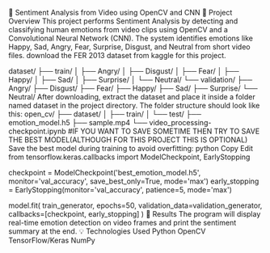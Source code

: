 📌 Sentiment Analysis from Video using OpenCV and CNN
🚀 Project Overview
This project performs Sentiment Analysis by detecting and classifying human emotions from video clips using OpenCV and a Convolutional Neural Network (CNN). The system identifies emotions like Happy, Sad, Angry, Fear, Surprise, Disgust, and Neutral from short video files.
download the FER 2013 dataset from kaggle for this project.

dataset/
├── train/
│   ├── Angry/
│   ├── Disgust/
│   ├── Fear/
│   ├── Happy/
│   ├── Sad/
│   ├── Surprise/
│   └── Neutral/
└── validation/
    ├── Angry/
    ├── Disgust/
    ├── Fear/
    ├── Happy/
    ├── Sad/
    ├── Surprise/
    └── Neutral/
After downloading, extract the dataset and place it inside a folder named dataset in the project directory.
The folder structure should look like this:
open_cv/
├── dataset/
│   ├── train/
│   └── test/
├── emotion_model.h5
├── sample.mp4
└── video_processing-checkpoint.ipynb
#IF YOU WANT TO SAVE SOMETIME THEN TRY TO SAVE THE BEST MODEL(ALTHOUGH FOR THIS PROJECT THIS IS OPTIONAL)
 Save the best model during training to avoid overfitting:
python
Copy
Edit
from tensorflow.keras.callbacks import ModelCheckpoint, EarlyStopping

checkpoint = ModelCheckpoint('best_emotion_model.h5', monitor='val_accuracy', save_best_only=True, mode='max')
early_stopping = EarlyStopping(monitor='val_accuracy', patience=5, mode='max')

model.fit(
    train_generator,
    epochs=50,
    validation_data=validation_generator,
    callbacks=[checkpoint, early_stopping]
)
🎉 Results
The program will display real-time emotion detection on video frames and print the sentiment summary at the end.
💡 Technologies Used
Python
OpenCV
TensorFlow/Keras
NumPy
